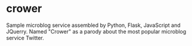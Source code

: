 # crower
Sample microblog service assembled by Python, Flask, JavaScript and JQuerry. Named "Crower" as a parody about the most popular microblog service Twitter.
